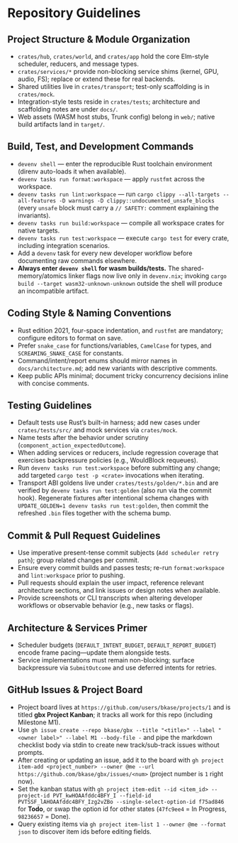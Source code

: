 # Repository Guidelines

## Project Structure & Module Organization
- `crates/hub`, `crates/world`, and `crates/app` hold the core Elm-style scheduler, reducers, and message types.
- `crates/services/*` provide non-blocking service shims (kernel, GPU, audio, FS); replace or extend these for real backends.
- Shared utilities live in `crates/transport`; test-only scaffolding is in `crates/mock`.
- Integration-style tests reside in `crates/tests`; architecture and scaffolding notes are under `docs/`.
- Web assets (WASM host stubs, Trunk config) belong in `web/`; native build artifacts land in `target/`.

## Build, Test, and Development Commands
- `devenv shell` — enter the reproducible Rust toolchain environment (direnv auto-loads it when available).
- `devenv tasks run format:workspace` — apply `rustfmt` across the workspace.
- `devenv tasks run lint:workspace` — run `cargo clippy --all-targets --all-features -D warnings -D clippy::undocumented_unsafe_blocks` (every `unsafe` block must carry a `// SAFETY:` comment explaining the invariants).
- `devenv tasks run build:workspace` — compile all workspace crates for native targets.
- `devenv tasks run test:workspace` — execute `cargo test` for every crate, including integration scenarios.
- Add a `devenv` task for every new developer workflow before documenting raw commands elsewhere.
- **Always enter `devenv shell` for wasm builds/tests.** The shared-memory/atomics linker flags now live only in `devenv.nix`; invoking `cargo build --target wasm32-unknown-unknown` outside the shell will produce an incompatible artifact.

## Coding Style & Naming Conventions
- Rust edition 2021, four-space indentation, and `rustfmt` are mandatory; configure editors to format on save.
- Prefer `snake_case` for functions/variables, `CamelCase` for types, and `SCREAMING_SNAKE_CASE` for constants.
- Command/intent/report enums should mirror names in `docs/architecture.md`; add new variants with descriptive comments.
- Keep public APIs minimal; document tricky concurrency decisions inline with concise comments.

## Testing Guidelines
- Default tests use Rust’s built-in harness; add new cases under `crates/tests/src/` and mock services via `crates/mock`.
- Name tests after the behavior under scrutiny (`component_action_expectedOutcome`).
- When adding services or reducers, include regression coverage that exercises backpressure policies (e.g., WouldBlock requeues).
- Run `devenv tasks run test:workspace` before submitting any change; add targeted `cargo test -p <crate>` invocations when iterating.
- Transport ABI goldens live under `crates/tests/golden/*.bin` and are verified by `devenv tasks run test:golden` (also run via the commit hook). Regenerate fixtures after intentional schema changes with `UPDATE_GOLDEN=1 devenv tasks run test:golden`, then commit the refreshed `.bin` files together with the schema bump.

## Commit & Pull Request Guidelines
- Use imperative present-tense commit subjects (`Add scheduler retry path`); group related changes per commit.
- Ensure every commit builds and passes tests; re-run `format:workspace` and `lint:workspace` prior to pushing.
- Pull requests should explain the user impact, reference relevant architecture sections, and link issues or design notes when available.
- Provide screenshots or CLI transcripts when altering developer workflows or observable behavior (e.g., new tasks or flags).

## Architecture & Services Primer
- Scheduler budgets (`DEFAULT_INTENT_BUDGET`, `DEFAULT_REPORT_BUDGET`) encode frame pacing—update them alongside tests.
- Service implementations must remain non-blocking; surface backpressure via `SubmitOutcome` and use deferred intents for retries.

## GitHub Issues & Project Board
- Project board lives at `https://github.com/users/bkase/projects/1` and is titled **gbx Project Kanban**; it tracks all work for this repo (including Milestone M1).
- Use `gh issue create --repo bkase/gbx --title "<title>" --label "<owner label>" --label M1 --body-file -` and pipe the markdown checklist body via stdin to create new track/sub-track issues without prompts.
- After creating or updating an issue, add it to the board with `gh project item-add <project_number> --owner @me --url https://github.com/bkase/gbx/issues/<num>` (project number is `1` right now).
- Set the kanban status with `gh project item-edit --id <item_id> --project-id PVT_kwHOAAfddc4BFY_I --field-id PVTSSF_lAHOAAfddc4BFY_Izg2vZBo --single-select-option-id f75ad846` for **Todo**, or swap the option id for other states (`47fc9ee4` = In Progress, `98236657` = Done).
- Query existing items via `gh project item-list 1 --owner @me --format json` to discover item ids before editing fields.
